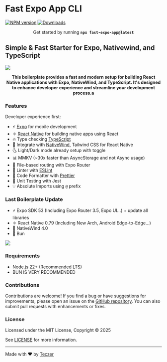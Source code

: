 # Fast Expo App CLI

[![NPM version][npm-image]][npm-url]
[![Downloads][downloads-image]][npm-url]

<p align="center">
  Get started by running <b><code>npx fast-expo-app@latest</code></b>
</p>

## Simple & Fast Starter for Expo, Nativewind, and TypeScript

![](https://res.cloudinary.com/dw3mwclgk/image/upload/v1748088179/FAST-EXPO-APP.png)
<p align="center">
<b>
This boilerplate provides a fast and modern setup for building React Native applications with Expo, NativeWind, and TypeScript. It's designed to enhance developer experience and streamline your development process.a
</b>
</p>

### Features

Developer experience first:

- ⚡ [Expo](https://expo.dev) for mobile development
- ⚛️ [React Native](https://reactnative.dev) for building native apps using React
- 🔥 Type checking [TypeScript](https://www.typescriptlang.org)
- 💎 Integrate with [NativeWind](https://www.nativewind.dev), Tailwind CSS for React Native
- 🌜 Light/Dark mode already setup with toggle
- 📊 MMKV (~30x faster than AsyncStorage and not Async usage)
- 📁 File-based routing with Expo Router
- 📏 Linter with [ESLint](https://eslint.org)
- 💖 Code Formatter with [Prettier](https://prettier.io)
- 🤡 Unit Testing with Jest
- 💡 Absolute Imports using `@` prefix

### Last Boilerplate Update

- ⚡ Expo SDK 53 (Including Expo Router 3.5, Expo UI...) + update all libraries
- ⚛️ React Native 0.79 (Including New Arch, Android Edge-to-Edge...)
- 💎 NativeWind 4.0
- 🥟 Bun

![](https://res.cloudinary.com/dw3mwclgk/image/upload/v1748011077/UPDATE.png)

### Requirements

- Node.js 22+ (Recommended LTS)
- BUN IS VERY RECOMMENDED

### Contributions

Contributions are welcome! If you find a bug or have suggestions for improvements, please open an issue on the [GitHub repository](https://github.com/Teczer/expo-react-native-nativewind-typescript-boilerplate/issues). You can also submit pull requests with enhancements or fixes.

### License

Licensed under the MIT License, Copyright © 2025

See [LICENSE](LICENSE) for more information.

---

Made with ♥ by [Teczer](https://mehdihattou.com/)

[downloads-image]: https://img.shields.io/npm/dm/fast-expo-app?color=364fc7&logoColor=364fc7
[npm-url]: https://www.npmjs.com/package/fast-expo-app
[npm-image]: https://img.shields.io/npm/v/fast-expo-app?color=0b7285&logoColor=0b7285
